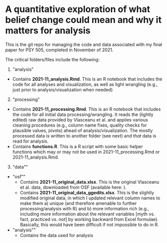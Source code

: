 # A quantitative exploration of what belief change could mean and why it matters for analysis

This is the git repo for managing the code and data associated with my final paper for PSY 505, completed in November of 2021.

The critical folders/files include the following:

1) "analysis"
  - Contains **2021-11_analysis.Rmd**. This is an R notebook that includes the code for all analyses and visualization, as well as light wrangling (e.g., just prior to analysis/visualization when needed)

2) "processing"
  - Contains **2021-11_processing.Rmd**. This is an R notebook that includes the code for all initial data processing/wrangling. It reads the (lightly edited) raw data provided by Vlasceanu et al. and applies various cleaning procedures (e.g., column name fixes, quality checks for plausible values, pivots) ahead of analysis/visualization. The mostly processed data is written to another folder (see next) and *that* data is read for analysis.
  - Contains **functions.R**. This is a R script with some basic helper functions which may or may not be used in 2021-11_processing.Rmd or 2021-11_analysis.Rmd.

3) "data""
  - "osf""
    - Contains **2021-11_original_data.xlsx**. This is the original Vlasceanu et al. data, downloaded from OSF (available here: ).
    - Contains **2021-11_original_data_ggedits.xlsx**. This is the slightly modified original data, in which I updated relevant column names to make them a) unique (and therefore amenable to further processing/analysis with R) and b) more information rich (e.g., including more information about the relevant variables [myth vs. fact, practiced vs. not] by working backward from Excel formulae). Basically, this would have been difficult if not impossible to do in R. 
  - "analysis""
    - Contains the data used for analysis
